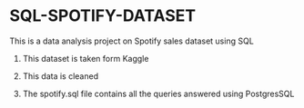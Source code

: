 # SQL-SPOTIFY-DATASET
This is a data analysis project on Spotify sales dataset using SQL

1. This dataset is taken form Kaggle
   
2. This data is cleaned
   
3. The spotify.sql file contains all the queries answered using PostgresSQL
